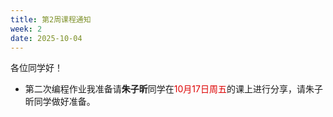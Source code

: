 ```yaml
---
title: 第2周课程通知
week: 2
date: 2025-10-04
---
```


各位同学好！

- 第二次编程作业我准备请**朱子昕**同学在<font color="#dd0000">10月17日周五</font>的课上进行分享，请朱子昕同学做好准备。


